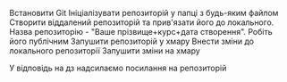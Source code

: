 Встановити Git
Ініціалізувати репозиторій у папці з будь-яким файлом
Створити віддалений репозиторій та прив'язати його до локального. Назва репозиторію - "Ваше прізвище+курс+дата створення". Робіть його публічним
Запушити репозиторій у хмару
Внести зміни до локального репозиторії
Запушити зміни на хмару


У відповідь на дз надсилаємо посилання на репозиторій
